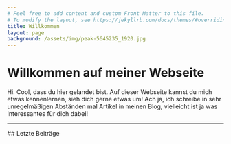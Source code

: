 ```yaml
---
# Feel free to add content and custom Front Matter to this file.
# To modify the layout, see https://jekyllrb.com/docs/themes/#overriding-theme-defaults
title: Willkommen
layout: page
background: /assets/img/peak-5645235_1920.jpg
---
```


# Willkommen auf meiner Webseite
Hi. Cool, dass du hier gelandet bist. Auf dieser Webseite kannst du mich etwas kennenlernen, sieh dich gerne etwas um! Ach ja, ich schreibe in sehr unregelmäßigen Abständen mal Artikel in meinen Blog, vielleicht ist ja was Interessantes für dich dabei!
<hr>
## Letzte Beiträge

